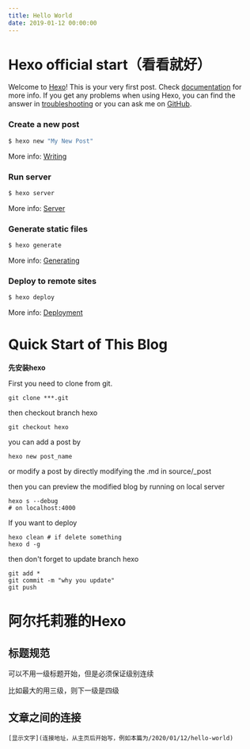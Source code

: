 ```yaml
---
title: Hello World
date: 2019-01-12 00:00:00
---
```

# Hexo official start（看看就好）

Welcome to [Hexo](https://hexo.io/)! This is your very first post. Check [documentation](https://hexo.io/docs/) for more info. If you get any problems when using Hexo, you can find the answer in [troubleshooting](https://hexo.io/docs/troubleshooting.html) or you can ask me on [GitHub](https://github.com/hexojs/hexo/issues).

### Create a new post

``` bash
$ hexo new "My New Post"
```

More info: [Writing](https://hexo.io/docs/writing.html)

### Run server

``` bash
$ hexo server
```

More info: [Server](https://hexo.io/docs/server.html)

### Generate static files

``` bash
$ hexo generate
```

More info: [Generating](https://hexo.io/docs/generating.html)

### Deploy to remote sites

``` bash
$ hexo deploy
```

More info: [Deployment](https://hexo.io/docs/one-command-deployment.html)

# Quick Start of This Blog

**先安装hexo**

First you need to clone from git.

```
git clone ***.git
```

then checkout branch hexo

```
git checkout hexo
```

you can add a post by

```
hexo new post_name
```

or modify a post by directly modifying the .md in source/_post

then you can preview the modified blog by running on local server

```
hexo s --debug
# on localhost:4000
```

If you want to deploy

```
hexo clean # if delete something
hexo d -g
```

then don't forget to update branch hexo 

```
git add *
git commit -m "why you update"
git push
```

# 阿尔托莉雅的Hexo

## 标题规范

可以不用一级标题开始，但是必须保证级别连续

比如最大的用三级，则下一级是四级

##  文章之间的连接

```
[显示文字](连接地址，从主页后开始写，例如本篇为/2020/01/12/hello-world)
```

